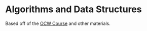 # Algorithms and Data Structures

Based off of the [OCW Course](https://ocw.mit.edu/courses/electrical-engineering-and-computer-science/6-006-introduction-to-algorithms-fall-2011/index.htm) and other materials.

